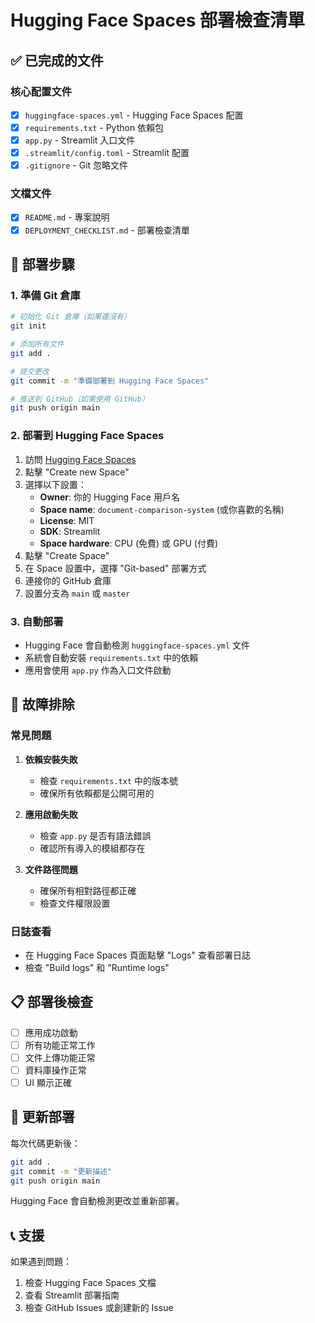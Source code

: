 # Hugging Face Spaces 部署檢查清單

## ✅ 已完成的文件

### 核心配置文件
- [x] `huggingface-spaces.yml` - Hugging Face Spaces 配置
- [x] `requirements.txt` - Python 依賴包
- [x] `app.py` - Streamlit 入口文件
- [x] `.streamlit/config.toml` - Streamlit 配置
- [x] `.gitignore` - Git 忽略文件

### 文檔文件
- [x] `README.md` - 專案說明
- [x] `DEPLOYMENT_CHECKLIST.md` - 部署檢查清單

## 🚀 部署步驟

### 1. 準備 Git 倉庫
```bash
# 初始化 Git 倉庫（如果還沒有）
git init

# 添加所有文件
git add .

# 提交更改
git commit -m "準備部署到 Hugging Face Spaces"

# 推送到 GitHub（如果使用 GitHub）
git push origin main
```

### 2. 部署到 Hugging Face Spaces

1. 訪問 [Hugging Face Spaces](https://huggingface.co/spaces)
2. 點擊 "Create new Space"
3. 選擇以下設置：
   - **Owner**: 你的 Hugging Face 用戶名
   - **Space name**: `document-comparison-system` (或你喜歡的名稱)
   - **License**: MIT
   - **SDK**: Streamlit
   - **Space hardware**: CPU (免費) 或 GPU (付費)
4. 點擊 "Create Space"
5. 在 Space 設置中，選擇 "Git-based" 部署方式
6. 連接你的 GitHub 倉庫
7. 設置分支為 `main` 或 `master`

### 3. 自動部署
- Hugging Face 會自動檢測 `huggingface-spaces.yml` 文件
- 系統會自動安裝 `requirements.txt` 中的依賴
- 應用會使用 `app.py` 作為入口文件啟動

## 🔧 故障排除

### 常見問題

1. **依賴安裝失敗**
   - 檢查 `requirements.txt` 中的版本號
   - 確保所有依賴都是公開可用的

2. **應用啟動失敗**
   - 檢查 `app.py` 是否有語法錯誤
   - 確認所有導入的模組都存在

3. **文件路徑問題**
   - 確保所有相對路徑都正確
   - 檢查文件權限設置

### 日誌查看
- 在 Hugging Face Spaces 頁面點擊 "Logs" 查看部署日誌
- 檢查 "Build logs" 和 "Runtime logs"

## 📋 部署後檢查

- [ ] 應用成功啟動
- [ ] 所有功能正常工作
- [ ] 文件上傳功能正常
- [ ] 資料庫操作正常
- [ ] UI 顯示正確

## 🔄 更新部署

每次代碼更新後：
```bash
git add .
git commit -m "更新描述"
git push origin main
```

Hugging Face 會自動檢測更改並重新部署。

## 📞 支援

如果遇到問題：
1. 檢查 Hugging Face Spaces 文檔
2. 查看 Streamlit 部署指南
3. 檢查 GitHub Issues 或創建新的 Issue 